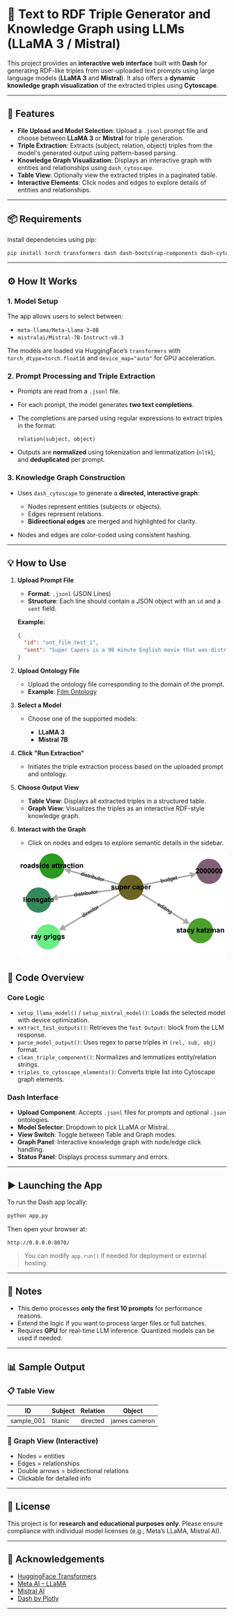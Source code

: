# 🧠 Text to RDF Triple Generator and Knowledge Graph using LLMs (LLaMA 3 / Mistral)

This project provides an **interactive web interface** built with **Dash** for generating RDF-like triples from user-uploaded text prompts using large language models (**LLaMA 3** and **Mistral**). It also offers a **dynamic knowledge graph visualization** of the extracted triples using **Cytoscape**.

---

## 🚀 Features

* **File Upload and Model Selection**: Upload a `.jsonl` prompt file and choose between **LLaMA 3** or **Mistral** for triple generation.
* **Triple Extraction**: Extracts (subject, relation, object) triples from the model's generated output using pattern-based parsing.
* **Knowledge Graph Visualization**: Displays an interactive graph with entities and relationships using `dash_cytoscape`.
* **Table View**: Optionally view the extracted triples in a paginated table.
* **Interactive Elements**: Click nodes and edges to explore details of entities and relationships.

---

## 📦 Requirements

Install dependencies using pip:

```bash
pip install torch transformers dash dash-bootstrap-components dash-cytoscape nltk jsonlines
```

---

## ⚙️ How It Works

### 1. Model Setup

The app allows users to select between:

* `meta-llama/Meta-Llama-3-8B`
* `mistralai/Mistral-7B-Instruct-v0.3`

The models are loaded via HuggingFace’s `transformers` with `torch_dtype=torch.float16` and `device_map="auto"` for GPU acceleration.

### 2. Prompt Processing and Triple Extraction

* Prompts are read from a `.jsonl` file.

* For each prompt, the model generates **two text completions**.

* The completions are parsed using regular expressions to extract triples in the format:

  ```
  relation(subject, object)
  ```

* Outputs are **normalized** using tokenization and lemmatization (`nltk`), and **deduplicated** per prompt.

### 3. Knowledge Graph Construction

* Uses `dash_cytoscape` to generate a **directed, interactive graph**:

  * Nodes represent entities (subjects or objects).
  * Edges represent relations.
  * **Bidirectional edges** are merged and highlighted for clarity.
* Nodes and edges are color-coded using consistent hashing.
---

## 💡 How to Use

1. **Upload Prompt File**

   * **Format**: `.jsonl` (JSON Lines)
   * **Structure**: Each line should contain a JSON object with an `id` and a `sent` field.

   **Example:**

   ```json
   {
     "id": "ont_film_test_1",
     "sent": "Super Capers is a 98 minute English movie that was distributed by Roadside Attractions and Lionsgate. It was directed by Ray Griggs and edited by Stacy Katzman. The budget was $2,000,000."
   }
   ```

2. **Upload Ontology File**

   * Upload the ontology file corresponding to the domain of the prompt.
   * **Example**: [Film Ontology](data/dbpedia/ontology/19_film_ontology.json)

3. **Select a Model**

   * Choose one of the supported models:

     * **LLaMA 3**
     * **Mistral 7B**

4. **Click "Run Extraction"**

   * Initiates the triple extraction process based on the uploaded prompt and ontology.

5. **Choose Output View**

   * **Table View**: Displays all extracted triples in a structured table.
   * **Graph View**: Visualizes the triples as an interactive RDF-style knowledge graph.

6. **Interact with the Graph**

   * Click on nodes and edges to explore semantic details in the sidebar.

   ![Graph Example](UI/KG_Visualization.PNG)


## 🧬 Code Overview

### Core Logic

* `setup_llama_model()` / `setup_mistral_model()`: Loads the selected model with device optimization.
* `extract_test_outputs()`: Retrieves the `Test Output:` block from the LLM response.
* `parse_model_output()`: Uses regex to parse triples in `(rel, sub, obj)` format.
* `clean_triple_component()`: Normalizes and lemmatizes entity/relation strings.
* `triples_to_cytoscape_elements()`: Converts triple list into Cytoscape graph elements.

### Dash Interface

* **Upload Component**: Accepts `.jsonl` files for prompts and optional `.json` ontologies.
* **Model Selector**: Dropdown to pick LLaMA or Mistral.
* **View Switch**: Toggle between Table and Graph modes.
* **Graph Panel**: Interactive knowledge graph with node/edge click handling.
* **Status Panel**: Displays process summary and errors.

---

## ▶️ Launching the App

To run the Dash app locally:

```bash
python app.py
```

Then open your browser at:

```
http://0.0.0.0:8070/
```

> You can modify `app.run()` if needed for deployment or external hosting.

---

## 📌 Notes

* This demo processes **only the first 10 prompts** for performance reasons.
* Extend the logic if you want to process larger files or full batches.
* Requires **GPU** for real-time LLM inference. Quantized models can be used if needed.

---

## 📊 Sample Output

### 📋 Table View

| ID          | Subject | Relation | Object        |
| ----------- | ------- | -------- | ------------- |
| sample\_001 | titanic | directed | james cameron |

### 🧠 Graph View (Interactive)

* Nodes = entities
* Edges = relationships
* Double arrows = bidirectional relations
* Clickable for detailed info

---

## 📜 License

This project is for **research and educational purposes only**.
Please ensure compliance with individual model licenses (e.g., Meta’s LLaMA, Mistral AI).

---

## 🙏 Acknowledgements

* [HuggingFace Transformers](https://huggingface.co/docs/transformers)
* [Meta AI – LLaMA](https://ai.meta.com/llama/)
* [Mistral AI](https://mistral.ai/)
* [Dash by Plotly](https://dash.plotly.com/)

---
